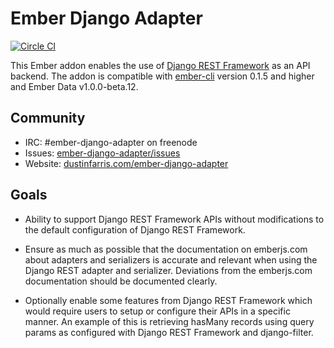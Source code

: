 Ember Django Adapter
====================

[![Circle CI](https://circleci.com/gh/dustinfarris/ember-django-adapter/tree/version-1.0.png?style=badge)](https://circleci.com/gh/dustinfarris/ember-django-adapter/tree/version-1.0)

This Ember addon enables the use of [Django REST Framework][] as an API
backend. The addon is compatible with [ember-cli][] version 0.1.5 and
higher and Ember Data v1.0.0-beta.12.


Community
---------

* IRC: #ember-django-adapter on freenode
* Issues: [ember-django-adapter/issues][]
* Website: [dustinfarris.com/ember-django-adapter][]


Goals
-----

* Ability to support Django REST Framework APIs without modifications to the default configuration of Django REST
  Framework.

* Ensure as much as possible that the documentation on emberjs.com about adapters and serializers is accurate and
  relevant when using the Django REST adapter and serializer. Deviations from the emberjs.com documentation should be
  documented clearly.

* Optionally enable some features from Django REST Framework which would require users to setup or configure their APIs
  in a specific manner. An example of this is retrieving hasMany records using query params as configured with Django
  REST Framework and django-filter.



[Django REST Framework]: http://www.django-rest-framework.org/
[ember-cli]: http://www.ember-cli.com/
[ember-django-adapter/issues]: https://github.com/dustinfarris/ember-django-adapter/issues
[dustinfarris.com/ember-django-adapter]: http://dustinfarris.com/ember-django-adapter/
[coalesce-find-requests-option]: http://emberjs.com/api/data/classes/DS.RESTAdapter.html#property_coalesceFindRequests
